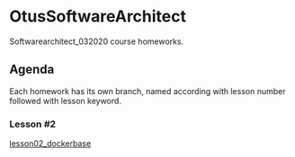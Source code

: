 # OtusSoftwareArchitect
Softwarearchitect_032020 course homeworks.

## Agenda
Each homework has its own branch, named according with lesson number followed with lesson keyword.

### Lesson #2
[lesson02_dockerbase](../tree/lesson02_dockerbase)
